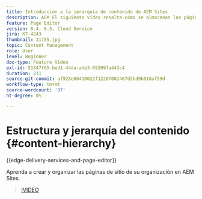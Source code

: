 ```yaml
---
title: Introducción a la jerarquía de contenido de AEM Sites
description: AEM El siguiente vídeo resalta cómo se almacenan las páginas del sitio dentro de los recursos de la organización de su organización de.
feature: Page Editor
version: 6.4, 6.5, Cloud Service
jira: KT-4243
thumbnail: 31785.jpg
topic: Content Management
role: User
level: Beginner
doc-type: Feature Video
exl-id: 51347f65-bed1-44da-ade3-69209fa443c4
duration: 211
source-git-commit: af928e60410022f12207082467d3bd9b818af59d
workflow-type: tm+mt
source-wordcount: '37'
ht-degree: 0%

---
```


# Estructura y jerarquía del contenido {#content-hierarchy}

{{edge-delivery-services-and-page-editor}}

Aprenda a crear y organizar las páginas de sitio de su organización en AEM Sites.

>[!VIDEO](https://video.tv.adobe.com/v/31785?quality=12&learn=on)
